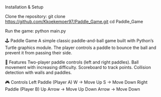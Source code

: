 Installation & Setup

Clone the repository:
git clone https://github.com/Kkoekemoer97/Paddle_Game.git
cd Paddle_Game

Run the game:
python main.py

🕹️ Paddle Game
A simple classic paddle-and-ball game built with Python’s Turtle graphics module.
The player controls a paddle to bounce the ball and prevent it from passing their side.

🚀 Features
Two-player paddle controls (left and right paddles).
Ball movement with increasing difficulty.
Scoreboard to track points.
Collision detection with walls and paddles.

🎮 Controls
Left Paddle (Player A)
W → Move Up
S → Move Down
Right Paddle (Player B)
Up Arrow → Move Up
Down Arrow → Move Down


